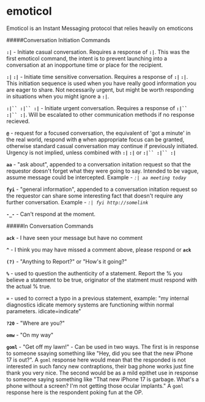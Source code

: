 # emoticol
Emoticol is an Instant Messaging protocol that relies heavily on emoticons

#####Conversation Initiation Commands

**`:|`**  -  Initiate casual conversation.  Requires a response of **`:|`**.  This was the first emoticol command, the intent is to prevent launching into a conversation at an inopportune time or place for the recipient.

**`:|` `:|`** - Initiate time sensitive conversation. Requires a response of **`:|` `:|`**.  This initiation sequence is used when you have really good information you are eager to share.  Not necessarily urgent, but might be worth responding in situations when you might ignore a **`:|`**.

**`:|`` :|`` :|`** - Initiate urgent conversation. Requires a response of **`:|`` :|`` :|`**. Will be escalated to other communication methods if no response recieved.

**`@`** - request for a focused conversation, the equivalent of 'got a minute' in the real world, respond with **`@`** when appropriate focus can be granted, otherwise standard casual conversation may continue if previously initiated.  Urgency is not implied, unless combined with **`:|` `:|`** or **`:|`` :|`` :|`**

**`aa`** - "ask about", appended to a conversation initation request so that the requestor doesn't forget what they were going to say.  Intended to be vague, assume message could be intercepted.  Example -  *`:| aa meeting today`*

**`fyi`** - "general information", appended to a conversation initation request so the requestor can share some interesting fact that doesn't require any further conversation. Example - *`:| fyi http://somelink`*


**`-_-`**  -  Can't respond at the moment.

#####In Conversation Commands

**`ack`** - I have seen your message but have no comment

**`^`** - I think you may have missed a comment above, please respond or **`ack`**

**`(?)`** - "Anything to Report?" or  "How's it going?"

**`%`** - used to question the authenticity of a statement.  Report the % you believe a statement to be true, originator of the statment must respond with the actual % true.

**`=`** - used to correct a typo in a previous statement, example: "my internal diagnostics idicate memory systems are functioning within normal parameters.  idicate=indicate"

**`?20`** - "Where are you?"

**`omw`** - "On my way"

**`goml`** - "Get off my lawn!" - Can be used in two ways.  The first is in response to someone ssaying something like "Hey, did you see that the new iPhone 17 is out?".  A `goml` response here would mean that the responded is not interested in such fancy new contraptions, their bag phone works just fine thank you very nice.  The second would be as a mild epithet use in response to someone saying something like "That new iPhone 17 is garbage.  What's a phone without a screen?  I'm not getting those ocular implants."  A `goml` response here is the respondent poking fun at the OP.

